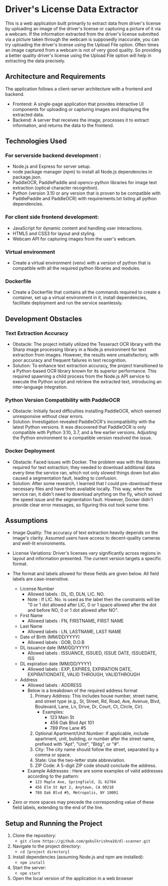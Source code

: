 # Driver's License Data Extractor

This is a web application built primarily to extract data from driver's license by uploading an image of the driver's license or capturing a picture of it via a webcam. If the information extracted from the driver's license submitted via a picture taken through the webcam is supposedly inaccurate, you can try uploading the driver's license using the Upload File option. Often times an image captured from a webcam is not of very good quality. So providing a better quality driver's license using the Upload File option will help in extracting the data precisely. 

## Architecture and Requirements

The application follows a client-server architecture with a frontend and backend.
- Frontend: A single-page application that provides interactive UI components for uploading or capturing images and displaying the extracted data. 
- Backend: A server that receives the image, processes it to extract information, and returns the data to the frontend.


## Technologies Used

### For serverside backend development :
- Node.js and Express for server setup.
- node package manager (npm) to install all Node.js dependencies in package.json.
- PaddleOCR, PaddlePaddle and opencv-python libraries for image text extraction (optical character recognition).
- Python (version 3.10 or any version that is proven to be compatible with PaddlePaddle and PaddleOCR) with requirements.txt listing all python dependencies.

### For client side frontend development:
- JavaScript for dynamic content and handling user interactions.
- HTML5 and CSS3 for layout and styling. 
- Webcam API for capturing images from the user's webcam.

### Virtual environment
- Create a virtual environment (venv) with a version of python that is compatible with all the required python libraries and modules.

### Dockerfile
- Create a Dockerfile that contains all the commands required to create a container, set up a virtual environment in it, install dependencies, facilitate deployment and run the service seamlessly.


## Development Obstacles

### Text Extraction Accuracy
- Obstacle: The project initially utilized the Tesseract OCR library with the Sharp image processing library in a Node.js environment for text extraction from images. However, the results were unsatisfactory, with poor accuracy and frequent failures in text recognition.
- Solution: To enhance text extraction accuracy, the project transitioned to a Python-based OCR library known for its superior performance. This required spawning a child process from the Node.js API service to execute the Python script and retrieve the extracted text, introducing an inter-language integration.

### Python Version Compatibility with PaddleOCR
- Obstacle: Initially faced difficulties installing PaddleOCR, which seemed unresponsive without clear errors.
- Solution: Investigation revealed PaddleOCR's incompatibility with the latest Python versions. It was discovered that PaddleOCR is only compatible with Python 3.10, 3.7, and a few earlier versions. Adjusting the Python environment to a compatible version resolved the issue.

### Docker Deployment
- Obstacle: Faced issues with Docker. The problem was with the libraries required for text extraction; they needed to download additional data every time the service ran, which not only slowed things down but also caused a segmentation fault, leading to confusion.
- Solution: After some research, I learned that I could pre-download these necessary files and have them available locally. This way, when the service ran, it didn't need to download anything on the fly, which solved the speed issue and the segmentation fault. However, Docker didn't provide clear error messages, so figuring this out took some time.


## Assumptions

- Image Quality: The accuracy of text extraction heavily depends on the image's clarity. Assumed users have access to decent-quality cameras and well-lit environments.
- License Variations: Driver's licenses vary significantly across regions in layout and information presented. The current version targets a specific format. 
- The format and labels allowed for these fields are given below. All field labels are case-insensitive.
  - License Number
    - Allowed labels : DL, ID, DLN, LIC. NO. 
    - Note : If LIC. No. is used as the label then the constraints will be "0 or 1 dot allowed after LIC, 0 or 1 space allowed after the dot and before NO, 0 or 1 dot allowed after NO".
  - First Name
    - Allowed labels : FN, FIRSTNAME, FIRST NAME
  - Last Name
    - Allowed labels : LN, LASTNAME, LAST NAME
  - Date of Birth (MM/DD/YYYY)
    - Allowed labels : DOB, D.O.B
  - DL issuance date (MM/DD/YYYY)
    - Allowed labels : ISSUANCE, ISSUED, ISSUE DATE, ISSUEDATE, ISS
  - DL expiration date (MM/DD/YYYY)
    - Allowed labels : EXP, EXPIRES, EXPIRATION DATE, EXPIRATIONDATE, VALID THROUGH, VALIDTHROUGH
  - Address
    - Allowed labels : ADDRESS
    - Below is a breakdown of the required address format
      1. Primary Address: This includes house number, street name, and street type (e.g., St, Street, Rd, Road, Ave, Avenue, Blvd, Boulevard, Lane, Ln, Drive, Dr, Court, Ct, Circle, Cir). 
         - Examples:
           - 123 Main St 
           - 456 Oak Blvd Apt 101
           - 789 Pine Lane #5
      2. Optional Apartment/Unit Number: If applicable, include apartment, unit, building, or number after the street name, prefixed with "Apt", "Unit", "Bldg", or "#".
      3. City: The city name should follow the street, separated by a comma or space.
      4. State: Use the two-letter state abbreviation.
      5. ZIP Code: A 5-digit ZIP code should conclude the address.
    - Example Addresses : Here are some examples of valid addresses according to the pattern:
      - `123 Maple Ave, Springfield, IL 62704`
      - `456 Elm St Apt 2, Anytown, CA 90210`
      - `789 Oak Blvd #5, Metropolis, NY 10001`
      
- Zero or more spaces may precede the corresponding value of these field labels, extending to the end of the line.


## Setup and Running the Project

1. Clone the repository:
   - `git clone https://github.com/gokulkrishna10/dl-scanner.git`
2. Navigate to the project directory:
   - `cd [project directory]`
3. Install dependencies (assuming Node.js and npm are installed):
   - `npm install`
4. Start the server:
   - `npm start`
5. Open the local version of the application in a web browser




